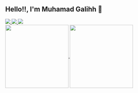 ## Hello!!, I'm Muhamad Galihh 🐺

<div>
  <a href="https://github.com/muhgalihhh/">
  <img src="https://github-readme-stats.vercel.app/api/pin/?username=muhgalihhh&repo=eRaport">
</a>
   <a href="https://github.com/muhgalihhh/">
  <img src="https://github-readme-stats.vercel.app/api/pin/?username=muhgalihhh&repo=fc-barcelona">
</a>
   <a href="https://github.com/muhgalihhh/">
  <img src="https://github-readme-stats.vercel.app/api/pin/?username=muhgalihhh&repo=KalkulatorKesehatan">
</a>
</div>

<a href="https://github.com/muhgalihhh/">
  <img height=200 align="center" src="https://github-readme-stats.vercel.app/api?username=muhgalihhh&theme=dracula" />
</a>
<a href="https://github.com/muhgalihhh/">
  <img height=200 align="center" src="https://github-readme-stats.vercel.app/api/top-langs?username=muhgalihhh&layout=compact&langs_count=8&card_width=320&theme=dracula" />
</a>

